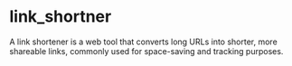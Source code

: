 # link_shortner
A link shortener is a web tool that converts long URLs into shorter, more shareable links, commonly used for space-saving and tracking purposes.
